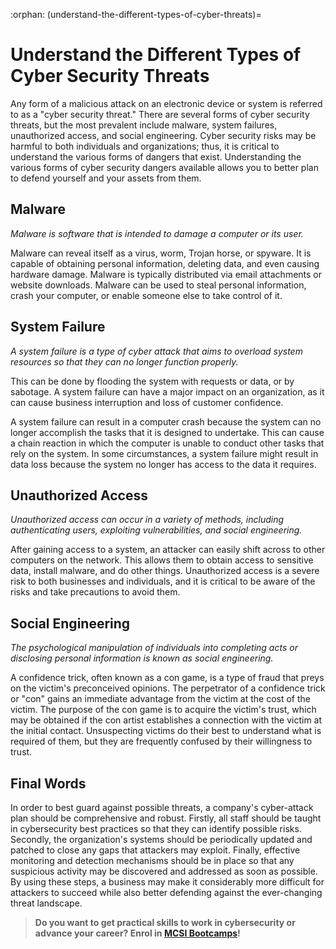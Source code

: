:orphan:
(understand-the-different-types-of-cyber-threats)=

# Understand the Different Types of Cyber Security Threats

Any form of a malicious attack on an electronic device or system is referred to as a "cyber security threat." There are several forms of cyber security threats, but the most prevalent include malware, system failures, unauthorized access, and social engineering. Cyber security risks may be harmful to both individuals and organizations; thus, it is critical to understand the various forms of dangers that exist. Understanding the various forms of cyber security dangers available allows you to better plan to defend yourself and your assets from them.

## Malware

_Malware is software that is intended to damage a computer or its user._

Malware can reveal itself as a virus, worm, Trojan horse, or spyware. It is capable of obtaining personal information, deleting data, and even causing hardware damage. Malware is typically distributed via email attachments or website downloads. Malware can be used to steal personal information, crash your computer, or enable someone else to take control of it.

## System Failure

_A system failure is a type of cyber attack that aims to overload system resources so that they can no longer function properly._

This can be done by flooding the system with requests or data, or by sabotage. A system failure can have a major impact on an organization, as it can cause business interruption and loss of customer confidence.

A system failure can result in a computer crash because the system can no longer accomplish the tasks that it is designed to undertake. This can cause a chain reaction in which the computer is unable to conduct other tasks that rely on the system. In some circumstances, a system failure might result in data loss because the system no longer has access to the data it requires.

## Unauthorized Access

_Unauthorized access can occur in a variety of methods, including authenticating users, exploiting vulnerabilities, and social engineering._

After gaining access to a system, an attacker can easily shift across to other computers on the network. This allows them to obtain access to sensitive data, install malware, and do other things. Unauthorized access is a severe risk to both businesses and individuals, and it is critical to be aware of the risks and take precautions to avoid them.

## Social Engineering

_The psychological manipulation of individuals into completing acts or disclosing personal information is known as social engineering._

A confidence trick, often known as a con game, is a type of fraud that preys on the victim's preconceived opinions. The perpetrator of a confidence trick or "con" gains an immediate advantage from the victim at the cost of the victim. The purpose of the con game is to acquire the victim's trust, which may be obtained if the con artist establishes a connection with the victim at the initial contact. Unsuspecting victims do their best to understand what is required of them, but they are frequently confused by their willingness to trust.

## Final Words

In order to best guard against possible threats, a company's cyber-attack plan should be comprehensive and robust. Firstly, all staff should be taught in cybersecurity best practices so that they can identify possible risks. Secondly, the organization's systems should be periodically updated and patched to close any gaps that attackers may exploit. Finally, effective monitoring and detection mechanisms should be in place so that any suspicious activity may be discovered and addressed as soon as possible. By using these steps, a business may make it considerably more difficult for attackers to succeed while also better defending against the ever-changing threat landscape.

> **Do you want to get practical skills to work in cybersecurity or advance your career? Enrol in [MCSI Bootcamps](https://www.mosse-institute.com/bootcamps.html)!**
